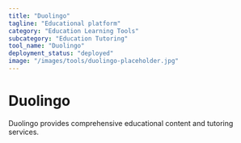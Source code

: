 ```yaml
---
title: "Duolingo"
tagline: "Educational platform"
category: "Education Learning Tools"
subcategory: "Education Tutoring"
tool_name: "Duolingo"
deployment_status: "deployed"
image: "/images/tools/duolingo-placeholder.jpg"
---
```


# Duolingo

Duolingo provides comprehensive educational content and tutoring services.
